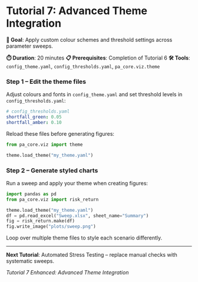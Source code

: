# Tutorial 7: Advanced Theme Integration

**🎯 Goal**: Apply custom colour schemes and threshold settings across parameter sweeps.

**⏱️ Duration**: 20 minutes
**📋 Prerequisites**: Completion of Tutorial 6
**🛠️ Tools**: `config_theme.yaml`, `config_thresholds.yaml`, `pa_core.viz.theme`

### Step 1 – Edit the theme files

Adjust colours and fonts in `config_theme.yaml` and set threshold levels in `config_thresholds.yaml`:

```yaml
# config_thresholds.yaml
shortfall_green: 0.05
shortfall_amber: 0.10
```

Reload these files before generating figures:

```python
from pa_core.viz import theme

theme.load_theme("my_theme.yaml")
```

### Step 2 – Generate styled charts

Run a sweep and apply your theme when creating figures:

```python
import pandas as pd
from pa_core.viz import risk_return

theme.load_theme("my_theme.yaml")
df = pd.read_excel("Sweep.xlsx", sheet_name="Summary")
fig = risk_return.make(df)
fig.write_image("plots/sweep.png")
```

Loop over multiple theme files to style each scenario differently.

---

**Next Tutorial**: Automated Stress Testing – replace manual checks with systematic sweeps.

*Tutorial 7 Enhanced: Advanced Theme Integration*

